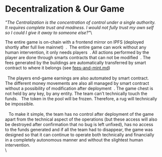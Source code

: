 # Decentralization & Our Game

_"The Centralization is the concentration of control under a single authority. It requires complete trust and madness. I would not fully trust my own self so I could I give it away to someone else?"_\


The entire game is on-chain with a frontend mirror on IPFS (deployed shortly after full live mainnet)  .  The entire game can work without any human intervention, it only needs players  . All actions performed by the player are done through smarts contracts that can not be modified  . The fees generated by the buildings are automatically transferred by smart contract to where it belongs (see [fees-and-mint.md](../flag-pirate-game/economy-burn-and-earn-system/fees-and-mint.md "mention"))\
\
  The players end-game earnings are also automated by smart contract.\
The different money movements are also all managed by smart contract without a possibility of modification after deployment  . The game chest is not held by any key, by any entity. The team can't technically touch the funds.   The token in the pool will be frozen. Therefore, a rug will technically be impossible.\
\
   To make it simple, the team has no control after deployment of the game apart from the technical aspect of the operations (but these access will also be destroyed after confirmation that no bug is left unfixed), has no access to the funds generated and if all the team had to disappear, the game was designed so that it can continue to operate both technically and financially in a completely autonomous manner and without the slightest human intervention. \
\
